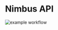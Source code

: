 # Nimbus API
![example workflow](https://github.com/DemiFinance/DemiApi/actions/workflows/node.js.yml/badge.svg)
